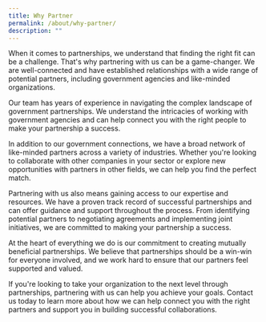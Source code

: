 ```yaml
---
title: Why Partner
permalink: /about/why-partner/
description: ""
---
```

When it comes to partnerships, we understand that finding the right fit can be a challenge. That's why partnering with us can be a game-changer. We are well-connected and have established relationships with a wide range of potential partners, including government agencies and like-minded organizations.

Our team has years of experience in navigating the complex landscape of government partnerships. We understand the intricacies of working with government agencies and can help connect you with the right people to make your partnership a success.

In addition to our government connections, we have a broad network of like-minded partners across a variety of industries. Whether you're looking to collaborate with other companies in your sector or explore new opportunities with partners in other fields, we can help you find the perfect match.

Partnering with us also means gaining access to our expertise and resources. We have a proven track record of successful partnerships and can offer guidance and support throughout the process. From identifying potential partners to negotiating agreements and implementing joint initiatives, we are committed to making your partnership a success.

At the heart of everything we do is our commitment to creating mutually beneficial partnerships. We believe that partnerships should be a win-win for everyone involved, and we work hard to ensure that our partners feel supported and valued.

If you're looking to take your organization to the next level through partnerships, partnering with us can help you achieve your goals. Contact us today to learn more about how we can help connect you with the right partners and support you in building successful collaborations.